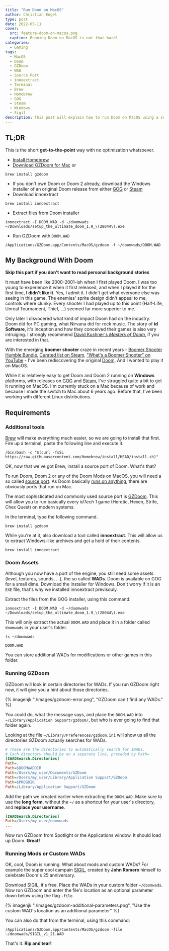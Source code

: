 ```yaml
---
title: "Run Doom on MacOS"
author: Christian Engel
type: post
date: 2022-05-11
cover:
  src: feature-doom-on-macos.png
  caption: Running Doom on MacOS is not that hard!
categories:
  - Gaming
tags:
  - MacOS
  - Doom
  - GZDoom
  - WAD
  - Source Port
  - innoextract
  - Terminal
  - Brew
  - Homebrew
  - GOG
  - Steam
  - Windows
  - Sigil
description: This post will explain how to run Doom on MacOS using a source port called GZDoom.
---
```


## TL;DR

This is the short **get-to-the-point** way with no optimization whatsoever.

- [Install Homebrew](https://brew.sh/)
- [Download GZDoom for Mac](https://zdoom.org/downloads) or

```shell
brew install gzdoom
```

- If you don't own Doom or Doom 2 already, download the Windows installer of an original Doom release from either [GOG](https://www.gog.com/en/game/the_ultimate_doom) or [Steam](https://store.steampowered.com/app/2280/Ultimate_Doom/?curator_clanid=35501448)
- Download innoextract

```shell
brew install innoextract
```

- Extract files from Doom installer

```shell
innoextract -I DOOM.WAD -d ~/doomwads ~/Downloads/setup_the_ultimate_doom_1.9_\(28044\).exe
```

- Run GZDoom with `DOOM.WAD`

```shell
/Applications/GZDoom.app/Contents/MacOS/gzdoom -f ~/doomwads/DOOM.WAD
```

## My Background With Doom

**Skip this part if you don't want to read personal background stories**

It must have been like 2000-2001-ish when I first played Doom. I was too young to experience it when it first released, and when I played it for the first time, **I didn't like it**. Yes, I admit it. I didn't get what everyone else was seeing in this game. The enemies' sprite design didn't appeal to me, controls where clunky. Every shooter I had played up to this point (Half-Life, Unreal Tournament, Thief, ...) seemed far more superior to me.

Only later I disvocered what kind of impact Doom had on the industry. Doom did for PC gaming, what Nirvana did for rock music. The story of **id Software**, it's inception and how they conceived their games is also very intruiging. I strongly recommend [David Kushner's _Masters of Doom_](https://en.wikipedia.org/wiki/Masters_of_Doom), if you are interested in that.

With the emerging **boomer shooter** craze in recent years - [Boomer Shooter Humble Bundle](https://www.pcgamer.com/humbles-boomer-shooter-bundle-is-one-of-the-best-fps-collections-ive-seen/), [Curated list on Steam](https://store.steampowered.com/curator/41054936-boomershooter/), ["What's a Boomer Shooter" on YouTube](https://www.youtube.com/watch?v=dXCOKpJcYZU) - I've been rediscovering the original [Doom](https://github.com/id-Software/DOOM). And I wanted to play it on MacOS.

While it is relatively easy to get Doom and Doom 2 running on **Windows** platforms, with releases on [GOG](https://www.gog.com/en/game/the_ultimate_doom) and [Steam](https://store.steampowered.com/app/2280/Ultimate_Doom/?curator_clanid=35501448), I've struggled quite a bit to get it running on MacOS. I'm currently stuck on a Mac because of work and because I made the switch to Mac about 6 years ago. Before that, I've been working with different Linux distributions.

## Requirements

### Additional tools

[Brew](https://brew.sh/) will make everything much easier, so we are going to install that first. Fire up a terminal, paste the following line and execute it.

```shell
/bin/bash -c "$(curl -fsSL https://raw.githubusercontent.com/Homebrew/install/HEAD/install.sh)"
```

OK, now that we've got Brew, install a source port of Doom. What's that?

To run Doom, Doom 2 or any of the Doom Mods on MacOS, you will need a so called [source port](https://en.wikipedia.org/wiki/List_of_Doom_ports#List_of_source_ports). As Doom basically [runs on anything](https://www.reddit.com/r/itrunsdoom/), there are obviously ports that run on Mac.

The most sophisticated and commonly used source port is [GZDoom](https://zdoom.org/index). This will allow you to run basically every _idTech 1_ game (Heretic, Hexen, Strife, Chex Quest) on modern systems.

In the terminal, type the following command.

```shell
brew install gzdoom
```

While you're at it, also download a tool called **innoextract**. This will allow us to extract Windows-like archives and get a hold of their contents.

```shell
brew install innoextract
```

### Doom Assets

Although you now have a port of the engine, you still need some assets (level, textures, sounds, ...), the so called **WADs**. Doom is available on GOG for a small dime. Download the installer for Windows. Don't worry if it is an `EXE` file, that's why we installed innoextract previsouly.

Extract the files from the GOG installer, using this command:

```shell
innoextract -I DOOM.WAD -d ~/doomwads ~/Downloads/setup_the_ultimate_doom_1.9_\(28044\).exe
```

This will only extract the actual `DOOM.WAD` and place it in a folder called `doomwads` in your user's folder.

```shell
ls ~/doomwads

DOOM.WAD
```

You can store additional WADs for modifications or other games in this folder.

### Running GZDoom

GZDoom will look in certain directories for WADs. If you run GZDoom right now, it will give you a hint about those directories.

{% imagenjk "./images/gzdoom-error.png", "GZDoom can't find any WADs." %}

You could do, what the message says, and place the `DOOM.WAD` into `~/Library/Application Support/gzdoom/`, but who is ever going to find that folder again.

Looking at the file `~/Library/Preferences/gzdoom.ini` will show us all the directories GZDoom actually searches for WADs.

```ini
# These are the directories to automatically search for IWADs.
# Each directory should be on a separate line, preceded by Path=
[IWADSearch.Directories]
Path=.
Path=$DOOMWADDIR
Path=/Users/my_user/Documents/GZDoom
Path=/Users/my_user/Library/Application Support/GZDoom
Path=$PROGDIR
Path=/Library/Application Support/GZDoom
```

Add the path we created earlier when extracting the `DOOM.WAD`. Make sure to use the **long form**, without the `~/` as a shortcut for your user's directory, and **replace your username**.

```ini
[IWADSearch.Directories]
Path=/Users/my_user/doomwads
...
```

Now run GZDoom from Spotlight or the Applications window. It should load up Doom. **Great!**

### Running Mods or Custom WADs

OK, cool, Doom is running. What about mods and custom WADs? For example the super cool campain [SIGIL](https://romero.com/sigil), created by **John Romero** himself to celebrate Doom's 25 anniversary.

Download SIGIL, it's free. Place the WADs in your custom folder `~/doomwads`. Now run GZDoom and enter the file's location as an optional parameter down below using the flag `-file`.

{% imagenjk "./images/gzdoom-additional-parameters.png", "Use the custom WAD's location as an additional parameter" %}

You can also do that from the terminal, using this command:

```shell
/Applications/GZDoom.app/Contents/MacOS/gzdoom -file ~/doomwads/SIGIL_v1_21.WAD
```

That's it. **Rip and tear!**
